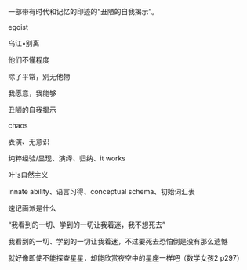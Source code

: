 一部带有时代和记忆的印迹的“丑陋的自我揭示”。

egoist

乌江•别离

他们不懂程度

除了平常，别无他物

我愿意，我能够

丑陋的自我揭示

chaos

表演、无意识

纯粹经验/显现、演绎、归纳、it works

叶's自然主义

innate ability、语言习得、conceptual schema、初始词汇表

速记画派是什么


“我看到的一切、学到的一切让我着迷，我不想死去”

我看到的一切、学到的一切让我着迷，不过要死去恐怕倒是没有那么遗憾

就好像即使不能探查星星，却能欣赏夜空中的星座一样吧（数学女孩2 p297）
